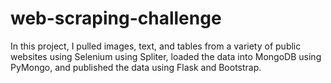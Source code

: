# web-scraping-challenge

In this project, I pulled images, text, and tables from a variety of public websites using Selenium using Spliter, loaded the data into MongoDB using PyMongo, and published the data using Flask and Bootstrap.

